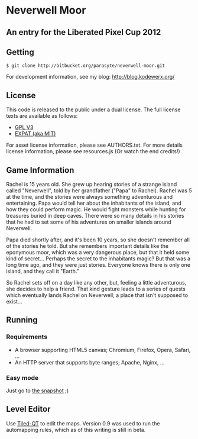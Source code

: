 Neverwell Moor
==============

An entry for the Liberated Pixel Cup 2012
-----------------------------------------

Getting
-------

    $ git clone http://bitbucket.org/parasyte/neverwell-moor.git

For development information, see my blog: http://blog.kodewerx.org/

License
-------

This code is released to the public under a dual license. The full license texts
are available as follows:

* [GPL V3](gpl-3.0.txt)
* [EXPAT (aka MIT)](COPYING.txt)

For asset license information, please see AUTHORS.txt.
For more details license information, please see resources.js
(Or watch the end credits!)

Game Information
----------------

Rachel is 15 years old. She grew up hearing stories of a strange island called
"Neverwell", told by her grandfather ("Papa" to Rachel). Rachel was 5 at the
time, and the stories were always something adventurous and entertaining. Papa
would tell her about the inhabitants of the island, and how they could perform
magic. He would fight monsters while hunting for treasures buried in deep caves.
There were so many details in his stories that he had to set some of his
adventures on smaller islands around Neverwell.

Papa died shortly after, and it's been 10 years, so she doesn't remember all of
the stories he told. But she remembers important details like the eponymous
moor, which was a very dangerous place, but that it held some kind of secret...
Perhaps the secret to the inhabitants magic? But that was a long time ago, and
they were just stories. Everyone knows there is only one island, and they call
it "Earth."

So Rachel sets off on a day like any other, but, feeling a little adventurous,
she decides to help a friend. That kind gesture leads to a series of quests
which eventually lands Rachel on Neverwell; a place that isn't supposed to
exist...

Running
-------

### Requirements ###

* A browser supporting HTML5 canvas; Chromium, Firefox, Opera, Safari, ...
* An HTTP server that supports byte ranges; Apache, Nginx, ...

### Easy mode ###

Just go to [the snapshot](http://parasyte.kodewerx.org/projects/neverwell-moor/) ;)

Level Editor
------------

Use [Tiled-QT](http://www.mapeditor.org/) to edit the maps. Version 0.9 was used
to run the automapping rules, which as of this writing is still in beta.
